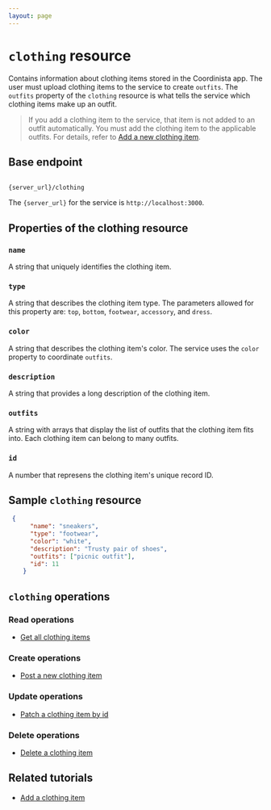 ```yaml
---
layout: page
---
```


# `clothing` resource

Contains information about clothing items stored in the Coordinista app. The user must upload clothing items to the service to create `outfits`. The `outfits` property of the `clothing` resource is what tells the service which clothing items make up an outfit.

> If you add a clothing item to the service, that item is not added to an outfit automatically. You must add the clothing item to the applicable outfits. For details, refer to [Add a new clothing item](../tutorials/clothing-add-a-new-clothing-item.md).

## Base endpoint

```shell

{server_url}/clothing
```

The `{server_url}` for the service is `http://localhost:3000`.

## Properties of the clothing resource

### `name`

A string that uniquely identifies the clothing item.

### `type`

A string that describes the clothing item type. The parameters allowed for this property are: `top`, `bottom`, `footwear`, `accessory`, and `dress`.

### `color`

A string that describes the clothing item's color. The service uses the `color` property to coordinate `outfits`.

### `description`

A string that provides a long description of the clothing item.

### `outfits`

A string with arrays that display the list of outfits that the clothing item fits into. Each clothing item can belong to many outfits.

### `id`

A number that represens the clothing item's unique record ID.

## Sample `clothing` resource

``` json
 {
      "name": "sneakers",
      "type": "footwear",
      "color": "white",
      "description": "Trusty pair of shoes",
      "outfits": ["picnic outfit"],
      "id": 11
    }
```

## `clothing` operations

### Read operations

* [Get all clothing items](clothing-get-all-clothing-items.md)

### Create operations

* [Post a new clothing item](clothing-post-a-new-clothing-item.md)

### Update operations

* [Patch a clothing item by id](clothing-patch-clothing-item-outfits.md)

### Delete operations

* [Delete a clothing item](clothing-delete-a-clothing-item.md)

## Related tutorials

* [Add a clothing item](../tutorials/clothing-add-a-new-clothing-item.md)
